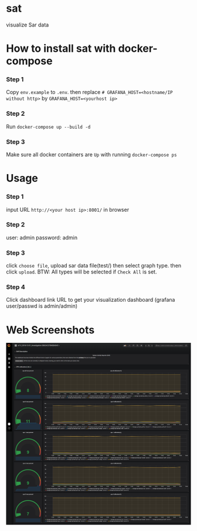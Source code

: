 # sat
visualize Sar data

# How to install sat with docker-compose
### Step 1
Copy `env.example` to `.env`. then replace `# GRAFANA_HOST=<hostname/IP without http>` by `GRAFANA_HOST=<yourhost ip>`
### Step 2
Run `docker-compose up --build -d`
### Step 3
Make sure all docker containers are `Up` with running `docker-compose ps`
  
# Usage
### Step 1
input URL `http://<your host ip>:8001/` in browser
### Step 2
user: admin password: admin
### Step 3
click `choose file`, upload sar data file(test/) then select graph type. then click `upload`. BTW: All types will be selected if `Check All` is set.
### Step 4
Click dashboard link URL to get your visualization dashboard (grafana user/passwd is admin/admin)

# Web Screenshots
![wait](https://raw.githubusercontent.com/zwg0106/sat/master/doc/sar-dashboard-screencapture.png)
